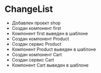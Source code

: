 # ChangeList

* Добавлен проект shop
* Создан компонент first
* Компонент first выведен в шаблоне
* Создан компонент Product
* Создан сервис Product
* Компонент Product выведен в шаблоне
* Создан компонент Cart
* Создан сервис Cart
* Компонент Cart выведен в шаблоне
